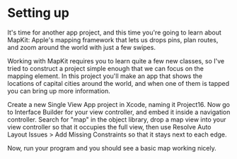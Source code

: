 # Setting up

<!-- YOUTUBE: p0dOywHx0VI -->

It's time for another app project, and this time you're going to learn about MapKit: Apple's mapping framework that lets us drops pins, plan routes, and zoom around the world with just a few swipes.

Working with MapKit requires you to learn quite a few new classes, so I've tried to construct a project simple enough that we can focus on the mapping element. In this project you'll make an app that shows the locations of capital cities around the world, and when one of them is tapped you can bring up more information.

Create a new Single View App project in Xcode, naming it Project16. Now go to Interface Builder for your view controller, and embed it inside a navigation controller. Search for "map" in the object library, drop a map view into your view controller so that it occupies the full view, then use Resolve Auto Layout Issues > Add Missing Constraints so that it stays next to each edge.

Now, run your program and you should see a basic map working nicely.
